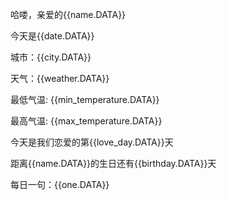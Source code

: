 哈喽，亲爱的{{name.DATA}}

今天是{{date.DATA}}

城市：{{city.DATA}}

天气：{{weather.DATA}}

最低气温: {{min_temperature.DATA}}

最高气温: {{max_temperature.DATA}}

今天是我们恋爱的第{{love_day.DATA}}天

距离{{name.DATA}}的生日还有{{birthday.DATA}}天

每日一句：{{one.DATA}}